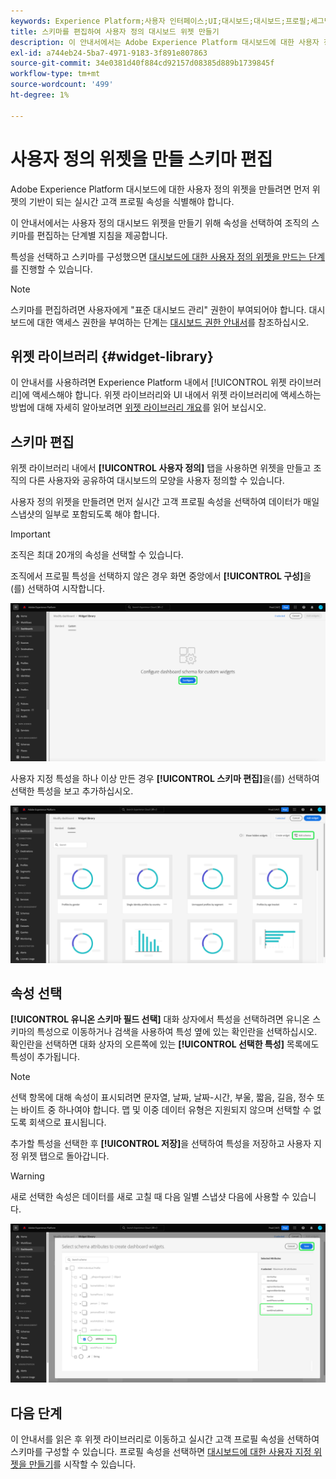 ```yaml
---
keywords: Experience Platform;사용자 인터페이스;UI;대시보드;대시보드;프로필;세그먼트;대상;라이선스 사용
title: 스키마를 편집하여 사용자 정의 대시보드 위젯 만들기
description: 이 안내서에서는 Adobe Experience Platform 대시보드에 대한 사용자 정의 위젯을 만들기 위해 속성을 선택하고 조직의 스키마를 구성하는 방법에 대한 단계별 지침을 제공합니다.
exl-id: a744eb24-5ba7-4971-9183-3f891e807863
source-git-commit: 34e0381d40f884cd92157d08385d889b1739845f
workflow-type: tm+mt
source-wordcount: '499'
ht-degree: 1%

---
```


# 사용자 정의 위젯을 만들 스키마 편집

Adobe Experience Platform 대시보드에 대한 사용자 정의 위젯을 만들려면 먼저 위젯의 기반이 되는 실시간 고객 프로필 속성을 식별해야 합니다.

이 안내서에서는 사용자 정의 대시보드 위젯을 만들기 위해 속성을 선택하여 조직의 스키마를 편집하는 단계별 지침을 제공합니다.

특성을 선택하고 스키마를 구성했으면 [대시보드에 대한 사용자 정의 위젯을 만드는 단계](custom-widgets.md)를 진행할 수 있습니다.

>[!NOTE]
>
>스키마를 편집하려면 사용자에게 &quot;표준 대시보드 관리&quot; 권한이 부여되어야 합니다. 대시보드에 대한 액세스 권한을 부여하는 단계는 [대시보드 권한 안내서](../permissions.md)를 참조하십시오.

## 위젯 라이브러리 {#widget-library}

이 안내서를 사용하려면 Experience Platform 내에서 [!UICONTROL 위젯 라이브러리]에 액세스해야 합니다. 위젯 라이브러리와 UI 내에서 위젯 라이브러리에 액세스하는 방법에 대해 자세히 알아보려면 [위젯 라이브러리 개요](widget-library.md)를 읽어 보십시오.

## 스키마 편집

위젯 라이브러리 내에서 **[!UICONTROL 사용자 정의]** 탭을 사용하면 위젯을 만들고 조직의 다른 사용자와 공유하여 대시보드의 모양을 사용자 정의할 수 있습니다.

사용자 정의 위젯을 만들려면 먼저 실시간 고객 프로필 속성을 선택하여 데이터가 매일 스냅샷의 일부로 포함되도록 해야 합니다.

>[!IMPORTANT]
>
>조직은 최대 20개의 속성을 선택할 수 있습니다.

조직에서 프로필 특성을 선택하지 않은 경우 화면 중앙에서 **[!UICONTROL 구성]**&#x200B;을(를) 선택하여 시작합니다.

![Configure이 강조 표시된 위젯 라이브러리 작업 영역의 사용자 지정 탭입니다.](../images/customization/configure-schema.png)

사용자 지정 특성을 하나 이상 만든 경우 **[!UICONTROL 스키마 편집]**&#x200B;을(를) 선택하여 선택한 특성을 보고 추가하십시오.

![스키마 편집이 강조 표시된 위젯 라이브러리 작업 영역의 사용자 지정 탭입니다.](../images/customization/edit-schema.png)

## 속성 선택

**[!UICONTROL 유니온 스키마 필드 선택]** 대화 상자에서 특성을 선택하려면 유니온 스키마의 특성으로 이동하거나 검색을 사용하여 특성 옆에 있는 확인란을 선택하십시오. 확인란을 선택하면 대화 상자의 오른쪽에 있는 **[!UICONTROL 선택한 특성]** 목록에도 특성이 추가됩니다.

>[!NOTE]
>
>선택 항목에 대해 속성이 표시되려면 문자열, 날짜, 날짜-시간, 부울, 짧음, 길음, 정수 또는 바이트 중 하나여야 합니다. 맵 및 이중 데이터 유형은 지원되지 않으며 선택할 수 없도록 회색으로 표시됩니다.

추가할 특성을 선택한 후 **[!UICONTROL 저장]**&#x200B;을 선택하여 특성을 저장하고 사용자 지정 위젯 탭으로 돌아갑니다.

>[!WARNING]
>새로 선택한 속성은 데이터를 새로 고칠 때 다음 일별 스냅샷 다음에 사용할 수 있습니다.

![특성이 있는 스키마 특성을 선택하고 저장을 강조 표시하는 대화 상자입니다.](../images/customization/select-attribute.png)

## 다음 단계

이 안내서를 읽은 후 위젯 라이브러리로 이동하고 실시간 고객 프로필 속성을 선택하여 스키마를 구성할 수 있습니다. 프로필 속성을 선택하면 [대시보드에 대한 사용자 지정 위젯을 만들기](custom-widgets.md)를 시작할 수 있습니다.
